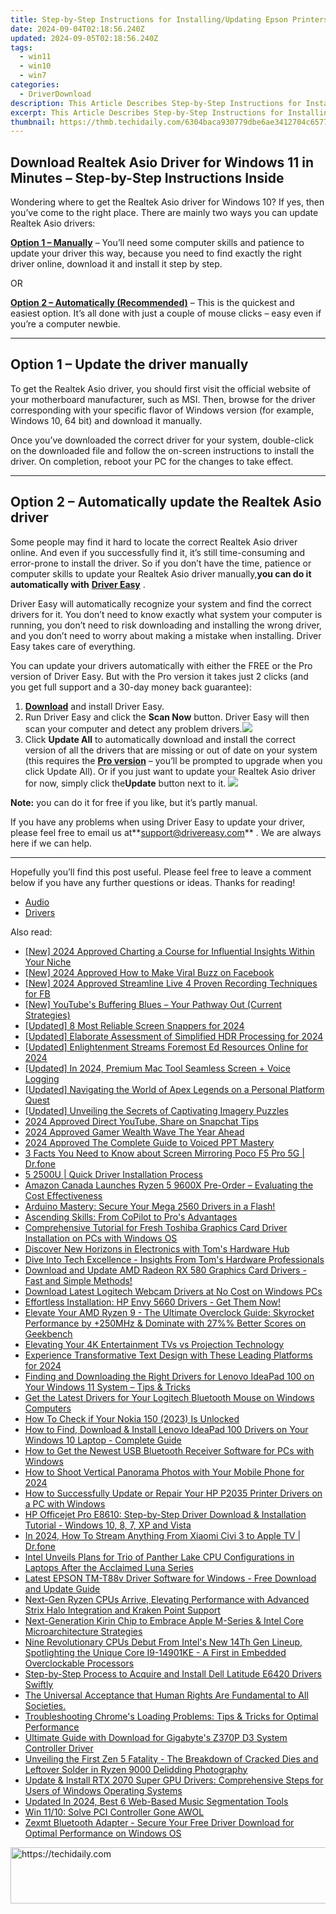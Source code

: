 ```yaml
---
title: Step-by-Step Instructions for Installing/Updating Epson Printers in Windows
date: 2024-09-04T02:18:56.240Z
updated: 2024-09-05T02:18:56.240Z
tags:
  - win11
  - win10
  - win7
categories:
  - DriverDownload
description: This Article Describes Step-by-Step Instructions for Installing/Updating Epson Printers in Windows
excerpt: This Article Describes Step-by-Step Instructions for Installing/Updating Epson Printers in Windows
thumbnail: https://thmb.techidaily.com/6304baca930779dbe6ae3412704c6577c66eb8d788b6fe6b67667ffd209c0a5f.jpg
---
```


## Download Realtek Asio Driver for Windows 11 in Minutes – Step-by-Step Instructions Inside

Wondering where to get the Realtek Asio driver for Windows 10? If yes, then you’ve come to the right place. There are mainly two ways you can update Realtek Asio drivers:

**[Option 1 – Manually](https://tools.techidaily.com/drivereasy/download/)**  – You’ll need some computer skills and patience to update your driver this way, because you need to find exactly the right driver online, download it and install it step by step.  

 OR  

**[Option 2 – Automatically (Recommended)](https://www.drivereasy.com/knowledge/download-realtek-asio-driver-for-windows-10-quick-easy/#option2)**  – This is the quickest and easiest option. It’s all done with just a couple of mouse clicks – easy even if you’re a computer newbie.

---

## Option 1 – Update the driver manually

 To get the Realtek Asio driver, you should first visit the official website of your motherboard manufacturer, such as MSI. Then, browse for the driver corresponding with your specific flavor of Windows version (for example, Windows 10, 64 bit) and download it manually.

 Once you’ve downloaded the correct driver for your system, double-click on the downloaded file and follow the on-screen instructions to install the driver. On completion, reboot your PC for the changes to take effect.

---

## Option 2 – Automatically update the Realtek Asio driver

 Some people may find it hard to locate the correct Realtek Asio driver online. And even if you successfully find it, it’s still time-consuming and error-prone to install the driver. So if you don’t have the time, patience or computer skills to update your Realtek Asio driver manually,**you can do it automatically with** **[Driver Easy](https://tools.techidaily.com/drivereasy/download/)**  .

 Driver Easy will automatically recognize your system and find the correct drivers for it. You don’t need to know exactly what system your computer is running, you don’t need to risk downloading and installing the wrong driver, and you don’t need to worry about making a mistake when installing. Driver Easy takes care of everything.

 You can update your drivers automatically with either the FREE or the Pro version of Driver Easy. But with the Pro version it takes just 2 clicks (and you get full support and a 30-day money back guarantee):

1. **[Download](https://tools.techidaily.com/drivereasy/download/)**  and install Driver Easy.
2. Run Driver Easy and click the **Scan Now** button. Driver Easy will then scan your computer and detect any problem drivers.![](https://images.drivereasy.com/wp-content/uploads/2019/07/image-444.png)
3. Click **Update All** to automatically download and install the correct version of all the drivers that are missing or out of date on your system (this requires the **[Pro version](https://tools.techidaily.com/drivereasy/download/)**  – you’ll be prompted to upgrade when you click Update All). Or if you just want to update your Realtek Asio driver for now, simply click the**Update**  button next to it. ![](https://images.drivereasy.com/wp-content/uploads/2019/07/image-513.png)

**Note:** you can do it for free if you like, but it’s partly manual.

 If you have any problems when using Driver Easy to update your driver, please feel free to email us at**<support@drivereasy.com>** . We are always here if we can help.

---

 Hopefully you’ll find this post useful. Please feel free to leave a comment below if you have any further questions or ideas. Thanks for reading!

* [Audio](https://tools.techidaily.com/drivereasy/download/)
* [Drivers](https://tools.techidaily.com/drivereasy/download/)

<ins class="adsbygoogle"
     style="display:block"
     data-ad-format="autorelaxed"
     data-ad-client="ca-pub-7571918770474297"
     data-ad-slot="1223367746"></ins>



<ins class="adsbygoogle"
     style="display:block"
     data-ad-client="ca-pub-7571918770474297"
     data-ad-slot="8358498916"
     data-ad-format="auto"
     data-full-width-responsive="true"></ins>

<span class="atpl-alsoreadstyle">Also read:</span>
<div><ul>
<li><a href="https://instagram-video-recordings.techidaily.com/new-2024-approved-charting-a-course-for-influential-insights-within-your-niche/"><u>[New] 2024 Approved  Charting a Course for Influential Insights Within Your Niche</u></a></li>
<li><a href="https://facebook-videos.techidaily.com/new-2024-approved-how-to-make-viral-buzz-on-facebook/"><u>[New] 2024 Approved  How to Make Viral Buzz on Facebook</u></a></li>
<li><a href="https://screen-capture.techidaily.com/new-2024-approved-streamline-live-4-proven-recording-techniques-for-fb/"><u>[New] 2024 Approved  Streamline Live  4 Proven Recording Techniques for FB</u></a></li>
<li><a href="https://facebook-clips.techidaily.com/new-youtubes-buffering-blues-your-pathway-out-current-strategies/"><u>[New] YouTube's Buffering Blues – Your Pathway Out (Current Strategies)</u></a></li>
<li><a href="https://visual-screen-recording.techidaily.com/updated-8-most-reliable-screen-snappers-for-2024/"><u>[Updated] 8 Most Reliable Screen Snappers for 2024</u></a></li>
<li><a href="https://fox-links.techidaily.com/updated-elaborate-assessment-of-simplified-hdr-processing-for-2024/"><u>[Updated] Elaborate Assessment of Simplified HDR Processing for 2024</u></a></li>
<li><a href="https://facebook-video-share.techidaily.com/updated-enlightenment-streams-foremost-ed-resources-online-for-2024/"><u>[Updated] Enlightenment Streams  Foremost Ed Resources Online for 2024</u></a></li>
<li><a href="https://screen-recording.techidaily.com/updated-in-2024-premium-mac-tool-seamless-screen-plus-voice-logging/"><u>[Updated] In 2024, Premium Mac Tool  Seamless Screen + Voice Logging</u></a></li>
<li><a href="https://on-screen-recording.techidaily.com/updated-navigating-the-world-of-apex-legends-on-a-personal-platform-quest/"><u>[Updated] Navigating the World of Apex Legends on a Personal Platform Quest</u></a></li>
<li><a href="https://some-approaches.techidaily.com/updated-unveiling-the-secrets-of-captivating-imagery-puzzles/"><u>[Updated] Unveiling the Secrets of Captivating Imagery Puzzles</u></a></li>
<li><a href="https://twitter-videos.techidaily.com/2024-approved-direct-youtube-share-on-snapchat-tips/"><u>2024 Approved  Direct YouTube, Share on Snapchat  Tips</u></a></li>
<li><a href="https://youtube-stream.techidaily.com/2024-approved-gamer-wealth-wave-the-year-ahead/"><u>2024 Approved  Gamer Wealth Wave  The Year Ahead</u></a></li>
<li><a href="https://digital-screen-recording.techidaily.com/2024-approved-the-complete-guide-to-voiced-ppt-mastery/"><u>2024 Approved  The Complete Guide to Voiced PPT Mastery</u></a></li>
<li><a href="https://screen-mirror.techidaily.com/3-facts-you-need-to-know-about-screen-mirroring-poco-f5-pro-5g-drfone-by-drfone-android/"><u>3 Facts You Need to Know about Screen Mirroring Poco F5 Pro 5G | Dr.fone</u></a></li>
<li><a href="https://hardware-help.techidaily.com/5-2500u-quick-driver-installation-process/"><u>5 2500U | Quick Driver Installation Process</u></a></li>
<li><a href="https://hardware-help.techidaily.com/amazon-canada-launches-ryzen-5-9600x-pre-order-evaluating-the-cost-effectiveness/"><u>Amazon Canada Launches Ryzen 5 9600X Pre-Order – Evaluating the Cost Effectiveness</u></a></li>
<li><a href="https://hardware-help.techidaily.com/1722953982951-arduino-mastery-secure-your-mega-2560-drivers-in-a-flash/"><u>Arduino Mastery: Secure Your Mega 2560 Drivers in a Flash!</u></a></li>
<li><a href="https://tech-haven.techidaily.com/ascending-skills-from-copilot-to-pros-advantages/"><u>Ascending Skills: From CoPilot to Pro's Advantages</u></a></li>
<li><a href="https://hardware-help.techidaily.com/comprehensive-tutorial-for-fresh-toshiba-graphics-card-driver-installation-on-pcs-with-windows-os/"><u>Comprehensive Tutorial for Fresh Toshiba Graphics Card Driver Installation on PCs with Windows OS</u></a></li>
<li><a href="https://hardware-help.techidaily.com/discover-new-horizons-in-electronics-with-toms-hardware-hub/"><u>Discover New Horizons in Electronics with Tom's Hardware Hub</u></a></li>
<li><a href="https://hardware-help.techidaily.com/dive-into-tech-excellence-insights-from-toms-hardware-professionals/"><u>Dive Into Tech Excellence - Insights From Tom's Hardware Professionals</u></a></li>
<li><a href="https://hardware-help.techidaily.com/download-and-update-amd-radeon-rx-580-graphics-card-drivers-fast-and-simple-methods/"><u>Download and Update AMD Radeon RX 580 Graphics Card Drivers - Fast and Simple Methods!</u></a></li>
<li><a href="https://hardware-help.techidaily.com/download-latest-logitech-webcam-drivers-at-no-cost-on-windows-pcs/"><u>Download Latest Logitech Webcam Drivers at No Cost on Windows PCs</u></a></li>
<li><a href="https://hardware-help.techidaily.com/1722968401699-effortless-installation-hp-envy-5660-drivers-get-them-now/"><u>Effortless Installation: HP Envy 5660 Drivers - Get Them Now!</u></a></li>
<li><a href="https://hardware-help.techidaily.com/elevate-your-amd-ryzen-9-the-ultimate-overclock-guide-skyrocket-performance-by-plus250mhz-and-dominate-with-27-better-scores-on-geekbench/"><u>Elevate Your AMD Ryzen 9 - The Ultimate Overclock Guide: Skyrocket Performance by +250MHz & Dominate with 27%% Better Scores on Geekbench</u></a></li>
<li><a href="https://fox-glue.techidaily.com/elevating-your-4k-entertainment-tvs-vs-projection-technology/"><u>Elevating Your 4K Entertainment  TVs vs Projection Technology</u></a></li>
<li><a href="https://some-techniques.techidaily.com/experience-transformative-text-design-with-these-leading-platforms-for-2024/"><u>Experience Transformative Text Design with These Leading Platforms for 2024</u></a></li>
<li><a href="https://hardware-help.techidaily.com/finding-and-downloading-the-right-drivers-for-lenovo-ideapad-100-on-your-windows-11-system-tips-and-tricks/"><u>Finding and Downloading the Right Drivers for Lenovo IdeaPad 100 on Your Windows 11 System – Tips & Tricks</u></a></li>
<li><a href="https://hardware-help.techidaily.com/get-the-latest-drivers-for-your-logitech-bluetooth-mouse-on-windows-computers/"><u>Get the Latest Drivers for Your Logitech Bluetooth Mouse on Windows Computers</u></a></li>
<li><a href="https://sim-unlock.techidaily.com/how-to-check-if-your-nokia-150-2023-is-unlocked-by-drfone-android/"><u>How To Check if Your Nokia 150 (2023) Is Unlocked</u></a></li>
<li><a href="https://hardware-help.techidaily.com/how-to-find-download-and-install-lenovo-ideapad-100-drivers-on-your-windows-10-laptop-complete-guide/"><u>How to Find, Download & Install Lenovo IdeaPad 100 Drivers on Your Windows 10 Laptop - Complete Guide</u></a></li>
<li><a href="https://hardware-help.techidaily.com/how-to-get-the-newest-usb-bluetooth-receiver-software-for-pcs-with-windows/"><u>How to Get the Newest USB Bluetooth Receiver Software for PCs with Windows</u></a></li>
<li><a href="https://some-techniques.techidaily.com/how-to-shoot-vertical-panorama-photos-with-your-mobile-phone-for-2024/"><u>How to Shoot Vertical Panorama Photos with Your Mobile Phone for 2024</u></a></li>
<li><a href="https://hardware-help.techidaily.com/how-to-successfully-update-or-repair-your-hp-p2035-printer-drivers-on-a-pc-with-windows/"><u>How to Successfully Update or Repair Your HP P2035 Printer Drivers on a PC with Windows</u></a></li>
<li><a href="https://hardware-help.techidaily.com/hp-officejet-pro-e8610-step-by-step-driver-download-and-installation-tutorial-windows-10-8-7-xp-and-vista/"><u>HP Officejet Pro E8610: Step-by-Step Driver Download & Installation Tutorial - Windows 10, 8, 7, XP and Vista</u></a></li>
<li><a href="https://screen-mirror.techidaily.com/in-2024-how-to-stream-anything-from-xiaomi-civi-3-to-apple-tv-drfone-by-drfone-android/"><u>In 2024, How To Stream Anything From Xiaomi Civi 3 to Apple TV | Dr.fone</u></a></li>
<li><a href="https://hardware-help.techidaily.com/intel-unveils-plans-for-trio-of-panther-lake-cpu-configurations-in-laptops-after-the-acclaimed-luna-series/"><u>Intel Unveils Plans for Trio of Panther Lake CPU Configurations in Laptops After the Acclaimed Luna Series</u></a></li>
<li><a href="https://hardware-help.techidaily.com/latest-epson-tm-t88v-driver-software-for-windows-free-download-and-update-guide/"><u>Latest EPSON TM-T88v Driver Software for Windows - Free Download and Update Guide</u></a></li>
<li><a href="https://hardware-help.techidaily.com/next-gen-ryzen-cpus-arrive-elevating-performance-with-advanced-strix-halo-integration-and-kraken-point-support/"><u>Next-Gen Ryzen CPUs Arrive, Elevating Performance with Advanced Strix Halo Integration and Kraken Point Support</u></a></li>
<li><a href="https://hardware-help.techidaily.com/next-generation-kirin-chip-to-embrace-apple-m-series-and-intel-core-microarchitecture-strategies/"><u>Next-Generation Kirin Chip to Embrace Apple M-Series & Intel Core Microarchitecture Strategies</u></a></li>
<li><a href="https://hardware-help.techidaily.com/nine-revolutionary-cpus-debut-from-intels-new-14th-gen-lineup-spotlighting-the-unique-core-i9-14901ke-a-first-in-embedded-overclockable-processors/"><u>Nine Revolutionary CPUs Debut From Intel's New 14Th Gen Lineup, Spotlighting the Unique Core I9-14901KE - A First in Embedded Overclockable Processors</u></a></li>
<li><a href="https://hardware-help.techidaily.com/step-by-step-process-to-acquire-and-install-dell-latitude-e6420-drivers-swiftly/"><u>Step-by-Step Process to Acquire and Install Dell Latitude E6420 Drivers Swiftly</u></a></li>
<li><a href="https://hardware-help.techidaily.com/the-universal-acceptance-that-human-rights-are-fundamental-to-all-societies/"><u>The Universal Acceptance that Human Rights Are Fundamental to All Societies.</u></a></li>
<li><a href="https://program-issues.techidaily.com/troubleshooting-chromes-loading-problems-tips-and-tricks-for-optimal-performance/"><u>Troubleshooting Chrome's Loading Problems: Tips & Tricks for Optimal Performance</u></a></li>
<li><a href="https://hardware-help.techidaily.com/ultimate-guide-with-download-for-gigabytes-z370p-d3-system-controller-driver/"><u>Ultimate Guide with Download for Gigabyte's Z370P D3 System Controller Driver</u></a></li>
<li><a href="https://hardware-help.techidaily.com/unveiling-the-first-zen-5-fatality-the-breakdown-of-cracked-dies-and-leftover-solder-in-ryzen-9000-delidding-photography/"><u>Unveiling the First Zen 5 Fatality - The Breakdown of Cracked Dies and Leftover Solder in Ryzen 9000 Delidding Photography</u></a></li>
<li><a href="https://hardware-help.techidaily.com/update-and-install-rtx-2070-super-gpu-drivers-comprehensive-steps-for-users-of-windows-operating-systems/"><u>Update & Install RTX 2070 Super GPU Drivers: Comprehensive Steps for Users of Windows Operating Systems</u></a></li>
<li><a href="https://audio-editing.techidaily.com/updated-in-2024-best-6-web-based-music-segmentation-tools/"><u>Updated In 2024, Best 6 Web-Based Music Segmentation Tools</u></a></li>
<li><a href="https://driver-error.techidaily.com/win-1110-solve-pci-controller-gone-awol/"><u>Win 11/10: Solve PCI Controller Gone AWOL</u></a></li>
<li><a href="https://hardware-help.techidaily.com/zexmt-bluetooth-adapter-secure-your-free-driver-download-for-optimal-performance-on-windows-os/"><u>Zexmt Bluetooth Adapter - Secure Your Free Driver Download for Optimal Performance on Windows OS</u></a></li>
</ul></div>

<!-- affiliate ads begin -->
<a href="https://appsumo.8odi.net/c/5597632/2049370/7443" target="_top" id="2049370">
  <img src="//a.impactradius-go.com/display-ad/7443-2049370" border="0" alt="https://techidaily.com" width="728" height="90"/>
</a>
<img height="0" width="0" src="https://appsumo.8odi.net/i/5597632/2049370/7443" style="position:absolute;visibility:hidden;" border="0" />
<!-- affiliate ads end -->